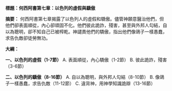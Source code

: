 **標題：何西阿書第七章：以色列的虛假與驕傲**

**摘要：**
何西阿書第七章揭露了以色列人的虛假和驕傲。儘管神願意醫治他們，但他們卻表面順從，內心卻頑固不化。他們彼此詭詐，殘害，甚至與外邦人勾結，自以為聰明，卻不知自己已被榨乾。神譴責他們的驕傲，指出他們像鴿子一樣愚蠢，求告仇敵卻徒勞無功。

**大綱：**

**一、以色列的虛假（1-7節）**
    A. 表面順從，內心驕傲（1-2節）
    B. 彼此詭詐，殘害（3-6節）

**二、以色列的驕傲（8-16節）**
    A. 自以為聰明，與外邦人勾結（8-10節）
    B. 像鴿子一樣愚蠢，求告仇敵（11-12節）
    C. 違背神，用神學知識詭辯（13-16節）